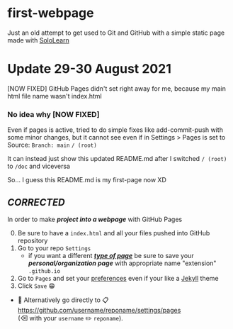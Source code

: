 # first-webpage

Just an old attempt to get used to Git and GitHub with a simple static page made with [SoloLearn](www.sololearn.com)

# Update 29-30 August 2021

[NOW FIXED] GitHub Pages didn't set right away for me, because my main html file name wasn't index.html

### No idea why [NOW FIXED]

Even if pages is active, tried to do simple fixes like add-commit-push with some minor changes, but it cannot see even if in Settings > Pages is set to Source: `Branch: main` `/ (root)`

It can instead just show this updated README.md after I switched `/ (root)` to `/doc` and viceversa

So... I guess this README.md is my first-page now XD

## *CORRECTED*

In order to make ***project into a webpage*** with GitHub Pages

0. Be sure to have a `index.html` and all your files pushed into GitHub repository
1. Go to your repo `Settings`
    - if you want a different [***type of page***][1] be sure to save your ***personal/organization page*** with appropriate name "extension" `.github.io`
2. Go to `Pages` and set your [preferences][2] even if your like a [Jekyll][3] theme
3. Click `Save` 😁

* 🔗 Alternatively go directly to 📋 <https://github.com/username/reponame/settings/pages> \
    (⌫ with your `username` ✏️ `reponame`).

[1]:https://docs.github.com/en/pages/getting-started-with-github-pages/about-github-pages#types-of-github-pages-sites "GitHub Pages documentations about Types of Page"
[2]:https://docs.github.com/en/pages/getting-started-with-github-pages/creating-a-github-pages-site#creating-your-site "GitHub Pages documentations about creating your page"
[3]:https://docs.github.com/en/pages/setting-up-a-github-pages-site-with-jekyll/about-github-pages-and-jekyll "GitHub Pages documentations about Jekyll"

